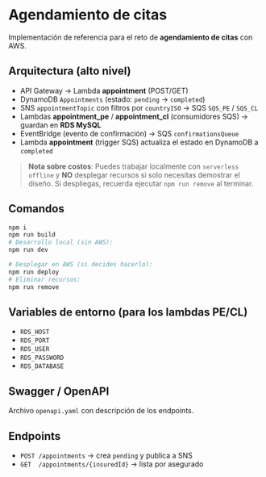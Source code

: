 # Agendamiento de citas

Implementación de referencia para el reto de **agendamiento de citas** con AWS.

## Arquitectura (alto nivel)

- API Gateway → Lambda **appointment** (POST/GET)
- DynamoDB `Appointments` (estado: `pending` → `completed`)
- SNS `appointmentTopic` con filtros por `countryISO` → SQS `SQS_PE` / `SQS_CL`
- Lambdas **appointment_pe** / **appointment_cl** (consumidores SQS) → guardan en **RDS MySQL**
- EventBridge (evento de confirmación) → SQS `confirmationsQueue`
- Lambda **appointment** (trigger SQS) actualiza el estado en DynamoDB a `completed`

> **Nota sobre costos**: Puedes trabajar localmente con `serverless offline` y **NO** desplegar recursos
si solo necesitas demostrar el diseño. Si despliegas, recuerda ejecutar `npm run remove` al terminar.

## Comandos

```bash
npm i
npm run build
# Desarrollo local (sin AWS): 
npm run dev

# Desplegar en AWS (si decides hacerlo):
npm run deploy
# Eliminar recursos:
npm run remove
```

## Variables de entorno (para los lambdas PE/CL)

- `RDS_HOST`
- `RDS_PORT`
- `RDS_USER`
- `RDS_PASSWORD`
- `RDS_DATABASE`

## Swagger / OpenAPI

Archivo `openapi.yaml` con descripción de los endpoints.

## Endpoints

- `POST /appointments` → crea `pending` y publica a SNS
- `GET  /appointments/{insuredId}` → lista por asegurado
